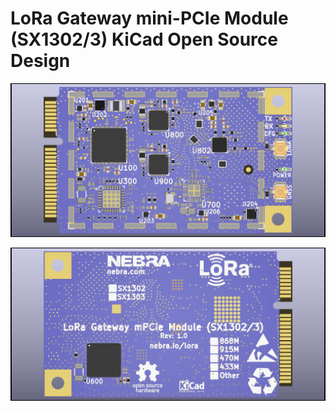 # LoRa Gateway mini-PCIe Module (SX1302/3) KiCad Open Source Design

![LoRa_PCIe_GW_asm_top](Outputs/Assembly/LoRa_PCIe_GW-SPI_868M_GNSS/LoRa_PCIe_GW_asm_top.jpg)

![LoRa_PCIe_GW_asm_bottom](Outputs/Assembly/LoRa_PCIe_GW-SPI_868M_GNSS/LoRa_PCIe_GW_asm_bottom.jpg)
